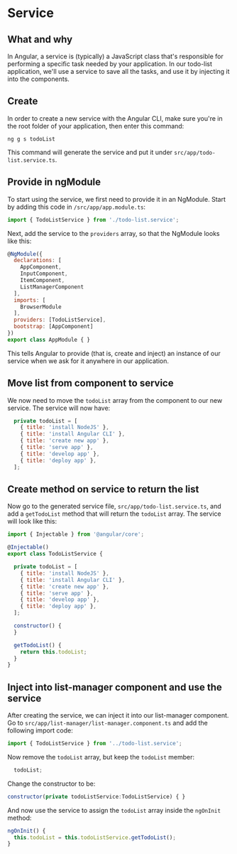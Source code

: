 # Service

## What and why

In Angular, a service is (typically) a JavaScript class that's responsible for performing a specific task needed by your application. In our todo-list application, we'll use a service to save all the tasks, and use it by injecting it into the components.

## Create

In order to create a new service with the Angular CLI, make sure you're in the root folder of your application, then enter this command:

```
ng g s todoList
```

This command will generate the service and put it under `src/app/todo-list.service.ts`.

## Provide in ngModule

To start using the service, we first need to provide it in an NgModule. Start by adding this code in `/src/app/app.module.ts`:

```javascript
import { TodoListService } from './todo-list.service';
```

Next, add the service to the `providers` array, so that the NgModule looks like this:

```javascript
@NgModule({
  declarations: [
    AppComponent,
    InputComponent,
    ItemComponent,
    ListManagerComponent
  ],
  imports: [
    BrowserModule
  ],
  providers: [TodoListService],
  bootstrap: [AppComponent]
})
export class AppModule { }
```

This tells Angular to provide (that is, create and inject) an instance of our service when we ask for it anywhere in our application.

## Move list from component to service

We now need to move the `todoList` array from the component to our new service. The service will now have:

```javascript
  private todoList = [
    { title: 'install NodeJS' },
    { title: 'install Angular CLI' },
    { title: 'create new app' },
    { title: 'serve app' },
    { title: 'develop app' },
    { title: 'deploy app' },
  ];
```

## Create method on service to return the list

Now go to the generated service file, `src/app/todo-list.service.ts`, and add a `getTodoList` method that will return the `todoList` array. The service will look like this:

```javascript
import { Injectable } from '@angular/core';

@Injectable()
export class TodoListService {

  private todoList = [
    { title: 'install NodeJS' },
    { title: 'install Angular CLI' },
    { title: 'create new app' },
    { title: 'serve app' },
    { title: 'develop app' },
    { title: 'deploy app' },
  ];

  constructor() {
  }

  getTodoList() {
    return this.todoList;
  }
}
```

## Inject into list-manager component and use the service

After creating the service, we can inject it into our list-manager component. Go to `src/app/list-manager/list-manager.component.ts` and add the following import code:

```javascript
import { TodoListService } from '../todo-list.service';
```

Now remove the `todoList` array, but keep the `todoList` member:

```javascript
  todoList;
```

Change the constructor to be:

```javascript
constructor(private todoListService:TodoListService) { }
```

And now use the service to assign the `todoList` array inside the `ngOnInit` method:

```javascript
ngOnInit() {
  this.todoList = this.todoListService.getTodoList();
}
```

